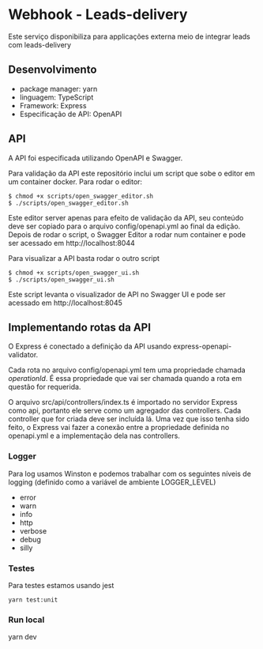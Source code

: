 # Webhook - Leads-delivery

Este serviço disponibiliza para applicações externa meio de integrar leads com leads-delivery

## Desenvolvimento

- package manager: yarn
- linguagem: TypeScript
- Framework: Express
- Especificação de API: OpenAPI


## API

A API foi especificada utilizando OpenAPI e Swagger.

Para validação da API este repositório inclui um script que sobe o editor em um container docker. Para rodar o editor:

```
$ chmod +x scripts/open_swagger_editor.sh
$ ./scripts/open_swagger_editor.sh
```

Este editor server apenas para efeito de validação da API, seu conteúdo deve ser copiado para o arquivo config/openapi.yml ao final da edição.
Depois de rodar o script, o Swagger Editor a rodar num container e pode ser acessado em http://localhost:8044

Para visualizar a API basta rodar o outro script
```
$ chmod +x scripts/open_swagger_ui.sh
$ ./scripts/open_swagger_ui.sh
```

Este script levanta o visualizador de API no Swagger UI e pode ser acessado em http://localhost:8045


## Implementando rotas da API

O Express é conectado a definição da API usando express-openapi-validator.

Cada rota no arquivo config/openapi.yml tem uma propriedade chamada *operationId*. É essa propriedade que vai ser chamada quando a rota em questão for requerida.

O arquivo src/api/controllers/index.ts é importado no servidor Express como api, portanto ele serve como um agregador das controllers. Cada controller que for criada deve ser incluída lá. Uma vez que isso tenha sido feito, o Express vai fazer a conexão entre a propriedade definida no openapi.yml e a implementação dela nas controllers.

### Logger

Para log usamos Winston e podemos trabalhar com os seguintes níveis de logging (definido como a variável de ambiente LOGGER_LEVEL)

- error
- warn
- info
- http
- verbose
- debug
- silly

### Testes

Para testes estamos usando jest 

```
yarn test:unit
```

### Run local
  yarn dev